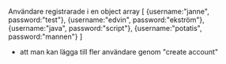 Användare registrarade i en object array [
{username:"janne", password:"test"},
{username:"edvin", password:"ekström"},
{username:"java", password:"script"},
{username:"potatis", password:"mannen"}
]
+ att man kan lägga till fler användare genom "create account" 
